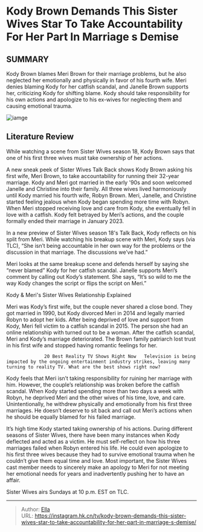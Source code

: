 # Kody Brown Demands This Sister Wives Star To Take Accountability For Her Part In Marriage s Demise


## SUMMARY 



  Kody Brown blames Meri Brown for their marriage problems, but he also neglected her emotionally and physically in favor of his fourth wife.   Meri denies blaming Kody for her catfish scandal, and Janelle Brown supports her, criticizing Kody for shifting blame.   Kody should take responsibility for his own actions and apologize to his ex-wives for neglecting them and causing emotional trauma.  

![iamge](https://static1.srcdn.com/wordpress/wp-content/uploads/2023/09/sister-wives-is-kody-brown-in-male-menopause_-is-he-losing-hormones-his-lust-for-life_.jpg)

## Literature Review
While watching a scene from Sister Wives season 18, Kody Brown says that one of his first three wives must take ownership of her actions.




A new sneak peek of Sister Wives Talk Back shows Kody Brown asking his first wife, Meri Brown, to take accountability for running their 32-year marriage. Kody and Meri got married in the early &#39;90s and soon welcomed Janelle and Christine into their family. All three wives lived harmoniously until Kody married his fourth wife, Robyn Brown. Meri, Janelle, and Christine started feeling jealous when Kody began spending more time with Robyn. When Meri stopped receiving love and care from Kody, she eventually fell in love with a catfish. Kody felt betrayed by Meri’s actions, and the couple formally ended their marriage in January 2023.




In a new preview of Sister Wives season 18&#39;s Talk Back, Kody reflects on his split from Meri. While watching his breakup scene with Meri, Kody says (via TLC), “She isn’t being accountable in her own way for the problems or the discussion in that marriage. The discussions we’ve had.”


 

Meri looks at the same breakup scene and defends herself by saying she “never blamed” Kody for her catfish scandal. Janelle supports Meri’s comment by calling out Kody’s statement. She says, “It’s so wild to me the way Kody changes the script or flips the script on Meri.” 


 Kody &amp; Meri&#39;s Sister Wives Relationship Explained 
          




Meri was Kody’s first wife, but the couple never shared a close bond. They got married in 1990, but Kody divorced Meri in 2014 and legally married Robyn to adopt her kids. After being deprived of love and support from Kody, Meri fell victim to a catfish scandal in 2015. The person she had an online relationship with turned out to be a woman. After the catfish scandal, Meri and Kody’s marriage deteriorated. The Brown family patriarch lost trust in his first wife and stopped having romantic feelings for her.

                  20 Best Reality TV Shows Right Now   Television is being impacted by the ongoing entertainment industry strikes, leaving many turning to reality TV. What are the best shows right now?    

Kody feels that Meri isn’t taking responsibility for ruining her marriage with him. However, the couple’s relationship was broken before the catfish scandal. When Kody started spending more than two days a week with Robyn, he deprived Meri and the other wives of his time, love, and care. Unintentionally, he withdrew physically and emotionally from his first three marriages. He doesn’t deserve to sit back and call out Meri’s actions when he should be equally blamed for his failed marriage.




It’s high time Kody started taking ownership of his actions. During different seasons of Sister Wives, there have been many instances when Kody deflected and acted as a victim. He must self-reflect on how his three marriages failed when Robyn entered his life. He could even apologize to his first three wives because they had to survive emotional trauma when he couldn’t give them equal time and love. Most important, the Sister Wives cast member needs to sincerely make an apology to Meri for not meeting her emotional needs for years and inadvertently pushing her to have an affair.

Sister Wives airs Sundays at 10 p.m. EST on TLC.



---

> Author: [Ella](https://instagram.hk.cn/)  
> URL: https://instagram.hk.cn/tv/kody-brown-demands-this-sister-wives-star-to-take-accountability-for-her-part-in-marriage-s-demise/  

